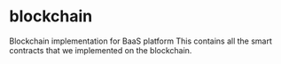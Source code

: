 # blockchain
Blockchain implementation for BaaS platform
This contains all the smart contracts that we implemented on the blockchain.
